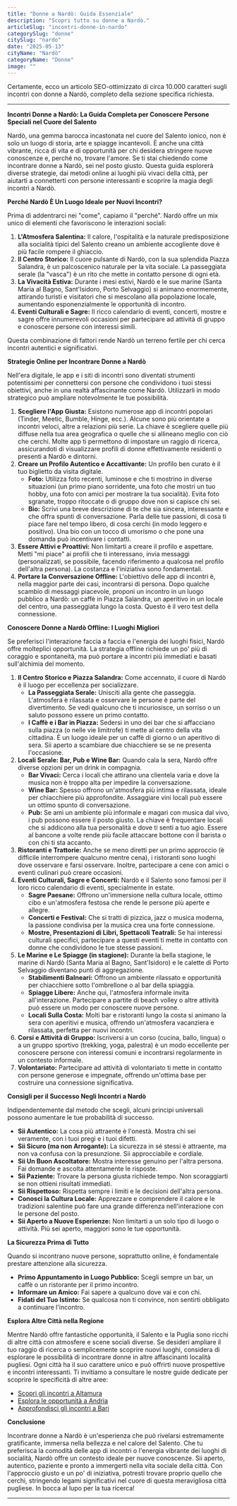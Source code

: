 ```yaml
---
title: "Donne a Nardò: Guida Essenziale"
description: "Scopri tutto su donne a Nardò."
articleSlug: "incontri-donne-in-nardo" 
categorySlug: "donne"
citySlug: "nardo"
date: "2025-05-13"
cityName: "Nardò"
categoryName: "Donne"
image: ""
---
```


Certamente, ecco un articolo SEO-ottimizzato di circa 10.000 caratteri sugli incontri con donne a Nardò, completo della sezione specifica richiesta.

---

**Incontri Donne a Nardò: La Guida Completa per Conoscere Persone Speciali nel Cuore del Salento**

Nardò, una gemma barocca incastonata nel cuore del Salento ionico, non è solo un luogo di storia, arte e spiagge incantevoli. È anche una città vibrante, ricca di vita e di opportunità per chi desidera stringere nuove conoscenze e, perché no, trovare l'amore. Se ti stai chiedendo come incontrare donne a Nardò, sei nel posto giusto. Questa guida esplorerà diverse strategie, dai metodi online ai luoghi più vivaci della città, per aiutarti a connetterti con persone interessanti e scoprire la magia degli incontri a Nardò.

**Perché Nardò È Un Luogo Ideale per Nuovi Incontri?**

Prima di addentrarci nei "come", capiamo il "perché". Nardò offre un mix unico di elementi che favoriscono le interazioni sociali:

1.  **L'Atmosfera Salentina:** Il calore, l'ospitalità e la naturale predisposizione alla socialità tipici del Salento creano un ambiente accogliente dove è più facile rompere il ghiaccio.
2.  **Il Centro Storico:** Il cuore pulsante di Nardò, con la sua splendida Piazza Salandra, è un palcoscenico naturale per la vita sociale. La passeggiata serale (la "vasca") è un rito che mette in contatto persone di ogni età.
3.  **La Vivacità Estiva:** Durante i mesi estivi, Nardò e le sue marine (Santa Maria al Bagno, Sant'Isidoro, Porto Selvaggio) si animano enormemente, attirando turisti e visitatori che si mescolano alla popolazione locale, aumentando esponenzialmente le opportunità di incontro.
4.  **Eventi Culturali e Sagre:** Il ricco calendario di eventi, concerti, mostre e sagre offre innumerevoli occasioni per partecipare ad attività di gruppo e conoscere persone con interessi simili.

Questa combinazione di fattori rende Nardò un terreno fertile per chi cerca incontri autentici e significativi.

**Strategie Online per Incontrare Donne a Nardò**

Nell'era digitale, le app e i siti di incontri sono diventati strumenti potentissimi per connettersi con persone che condividono i tuoi stessi obiettivi, anche in una realtà affascinante come Nardò. Utilizzarli in modo strategico può ampliare notevolmente le tue possibilità.

1.  **Scegliere l'App Giusta:** Esistono numerose app di incontri popolari (Tinder, Meetic, Bumble, Hinge, ecc.). Alcune sono più orientate a incontri veloci, altre a relazioni più serie. La chiave è scegliere quelle più diffuse nella tua area geografica o quelle che si allineano meglio con ciò che cerchi. Molte app ti permettono di impostare un raggio di ricerca, assicurandoti di visualizzare profili di donne effettivamente residenti o presenti a Nardò e dintorni.
2.  **Creare un Profilo Autentico e Accattivante:** Un profilo ben curato è il tuo biglietto da visita digitale.
    *   **Foto:** Utilizza foto recenti, luminose e che ti mostrino in diverse situazioni (un primo piano sorridente, una foto che mostri un tuo hobby, una foto con amici per mostrare la tua socialità). Evita foto sgranate, troppo ritoccate o di gruppo dove non si capisce chi sei.
    *   **Bio:** Scrivi una breve descrizione di te che sia sincera, interessante e che offra spunti di conversazione. Parla delle tue passioni, di cosa ti piace fare nel tempo libero, di cosa cerchi (in modo leggero e positivo). Una bio con un tocco di umorismo o che pone una domanda può incentivare i contatti.
3.  **Essere Attivi e Proattivi:** Non limitarti a creare il profilo e aspettare. Metti "mi piace" ai profili che ti interessano, invia messaggi (personalizzati, se possibile, facendo riferimento a qualcosa nel profilo dell'altra persona). La costanza e l'iniziativa sono fondamentali.
4.  **Portare la Conversazione Offline:** L'obiettivo delle app di incontri è, nella maggior parte dei casi, incontrarsi di persona. Dopo qualche scambio di messaggi piacevole, proponi un incontro in un luogo pubblico a Nardò: un caffè in Piazza Salandra, un aperitivo in un locale del centro, una passeggiata lungo la costa. Questo è il vero test della connessione.

**Conoscere Donne a Nardò Offline: I Luoghi Migliori**

Se preferisci l'interazione faccia a faccia e l'energia dei luoghi fisici, Nardò offre molteplici opportunità. La strategia offline richiede un po' più di coraggio e spontaneità, ma può portare a incontri più immediati e basati sull'alchimia del momento.

1.  **Il Centro Storico e Piazza Salandra:** Come accennato, il cuore di Nardò è il luogo per eccellenza per socializzare.
    *   **La Passeggiata Serale:** Unisciti alla gente che passeggia. L'atmosfera è rilassata e osservare le persone è parte del divertimento. Se vedi qualcuno che ti incuriosisce, un sorriso o un saluto possono essere un primo contatto.
    *   **I Caffè e i Bar in Piazza:** Sedersi in uno dei bar che si affacciano sulla piazza (o nelle vie limitrofe) ti mette al centro della vita cittadina. È un luogo ideale per un caffè di giorno o un aperitivo di sera. Sii aperto a scambiare due chiacchiere se se ne presenta l'occasione.
2.  **Locali Serale: Bar, Pub e Wine Bar:** Quando cala la sera, Nardò offre diverse opzioni per un drink in compagnia.
    *   **Bar Vivaci:** Cerca i locali che attirano una clientela varia e dove la musica non è troppo alta per impedire la conversazione.
    *   **Wine Bar:** Spesso offrono un'atmosfera più intima e rilassata, ideale per chiacchiere più approfondite. Assaggiare vini locali può essere un ottimo spunto di conversazione.
    *   **Pub:** Se ami un ambiente più informale e magari con musica dal vivo, i pub possono essere il posto giusto.
    La chiave è frequentare locali che si addicono alla tua personalità e dove ti senti a tuo agio. Essere al bancone a volte rende più facile attaccare bottone con il barista o con chi ti sta accanto.
3.  **Ristoranti e Trattorie:** Anche se meno diretti per un primo approccio (è difficile interrompere qualcuno mentre cena), i ristoranti sono luoghi dove osservare e farsi osservare. Inoltre, partecipare a cene con amici o eventi culinari può creare occasioni.
4.  **Eventi Culturali, Sagre e Concerti:** Nardò e il Salento sono famosi per il loro ricco calendario di eventi, specialmente in estate.
    *   **Sagre Paesane:** Offrono un'immersione nella cultura locale, ottimo cibo e un'atmosfera festosa che rende le persone più aperte e allegre.
    *   **Concerti e Festival:** Che si tratti di pizzica, jazz o musica moderna, la passione condivisa per la musica crea una forte connessione.
    *   **Mostre, Presentazioni di Libri, Spettacoli Teatrali:** Se hai interessi culturali specifici, partecipare a questi eventi ti mette in contatto con donne che condividono le tue stesse passioni.
5.  **Le Marine e Le Spiagge (in stagione):** Durante la bella stagione, le marine di Nardò (Santa Maria al Bagno, Sant'Isidoro) e le calette di Porto Selvaggio diventano punti di aggregazione.
    *   **Stabilimenti Balneari:** Offrono un ambiente rilassato e opportunità per chiacchiere sotto l'ombrellone o al bar della spiaggia.
    *   **Spiagge Libere:** Anche qui, l'atmosfera informale invita all'interazione. Partecipare a partite di beach volley o altre attività può essere un modo per conoscere nuove persone.
    *   **Locali Sulla Costa:** Molti bar e ristoranti lungo la costa si animano la sera con aperitivi e musica, offrendo un'atmosfera vacanziera e rilassata, perfetta per nuovi incontri.
6.  **Corsi e Attività di Gruppo:** Iscriversi a un corso (cucina, ballo, lingua) o a un gruppo sportivo (trekking, yoga, palestra) è un modo eccellente per conoscere persone con interessi comuni e incontrarsi regolarmente in un contesto informale.
7.  **Volontariato:** Partecipare ad attività di volontariato ti mette in contatto con persone generose e impegnate, offrendo un'ottima base per costruire una connessione significativa.

**Consigli per il Successo Negli Incontri a Nardò**

Indipendentemente dal metodo che scegli, alcuni principi universali possono aumentare le tue probabilità di successo.

*   **Sii Autentico:** La cosa più attraente è l'onestà. Mostra chi sei veramente, con i tuoi pregi e i tuoi difetti.
*   **Sii Sicuro (ma non Arrogante):** La sicurezza in sé stessi è attraente, ma non va confusa con la presunzione. Sii approcciabile e cordiale.
*   **Sii Un Buon Ascoltatore:** Mostra interesse genuino per l'altra persona. Fai domande e ascolta attentamente le risposte.
*   **Sii Paziente:** Trovare la persona giusta richiede tempo. Non scoraggiarti se non ottieni risultati immediati.
*   **Sii Rispettoso:** Rispetta sempre i limiti e le decisioni dell'altra persona.
*   **Conosci la Cultura Locale:** Apprezzare e comprendere il calore e le tradizioni salentine può fare una grande differenza nell'interazione con le persone del posto.
*   **Sii Aperto a Nuove Esperienze:** Non limitarti a un solo tipo di luogo o attività. Più sei aperto, maggiori sono le tue opportunità.

**La Sicurezza Prima di Tutto**

Quando si incontrano nuove persone, soprattutto online, è fondamentale prestare attenzione alla sicurezza.

*   **Primo Appuntamento in Luogo Pubblico:** Scegli sempre un bar, un caffè o un ristorante per il primo incontro.
*   **Informare un Amico:** Fai sapere a qualcuno dove vai e con chi.
*   **Fidati del Tuo Istinto:** Se qualcosa non ti convince, non sentirti obbligato a continuare l'incontro.

**Esplora Altre Città nella Regione**

Mentre Nardò offre fantastiche opportunità, il Salento e la Puglia sono ricchi di altre città con atmosfere e scene sociali diverse. Se desideri ampliare il tuo raggio di ricerca o semplicemente scoprire nuovi luoghi, considera di esplorare le possibilità di incontrare donne in altre affascinanti località pugliesi. Ogni città ha il suo carattere unico e può offrirti nuove prospettive e incontri interessanti. Ti invitiamo a consultare le nostre guide dedicate per scoprire le specificità di altre aree:

*   [Scopri gli incontri a Altamura](/altamura/donne/incontri-donne-in-altamura)
*   [Esplora le opportunità a Andria](/andria/donne/incontri-donne-in-andria)
*   [Approfondisci gli incontri a Bari](/bari/donne/incontri-donne-in-bari)

**Conclusione**

Incontrare donne a Nardò è un'esperienza che può rivelarsi estremamente gratificante, immersa nella bellezza e nel calore del Salento. Che tu preferisca la comodità delle app di incontri o l'energia vibrante dei luoghi di socialità, Nardò offre un contesto ideale per nuove conoscenze. Sii aperto, autentico, paziente e pronto a immergerti nella vita sociale della città. Con l'approccio giusto e un po' di iniziativa, potresti trovare proprio quello che cerchi, stringendo legami significativi nel cuore di questa meravigliosa città pugliese. In bocca al lupo per la tua ricerca!

---
